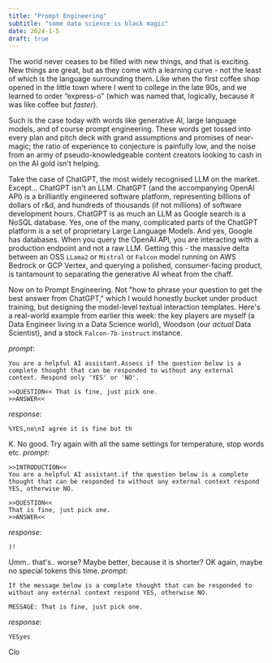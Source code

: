 ```yaml
---
title: "Prompt Engineering"
subtitle: "some data science is black magic"
date: 2024-1-5
draft: true
---
```

The world never ceases to be filled with new things, and that is exciting. New things are great, but as they come with a learning curve - not the least of which is the language surrounding them. Like when the first coffee shop opened in the little town where I went to college in the late 90s, and we learned to order “express-o” (which was named that, logically, because it was like coffee but _faster_).  

Such is the case today with words like generative AI, large language models, and of course prompt engineering. These words get tossed into every plan and pitch deck with grand assumptions and promises of near-magic; the ratio of experience to conjecture is painfully low, and the noise from an army of pseudo-knowledgeable content creators looking to cash in on the AI gold isn't helping. 

Take the case of ChatGPT, the most widely recognised LLM on the market. Except... ChatGPT isn't an LLM.  ChatGPT (and the accompanying OpenAI API) is a brilliantly engineered software platform, representing billions of dollars of r&d, and hundreds of thousands (if not millions) of software development hours. ChatGPT is as much an LLM as Google search is a NoSQL database. Yes, one of the many, complicated parts of the ChatGPT platform is a set of proprietary Large Language Models. And yes, Google has databases. When you query the OpenAI API, you are interacting with a production endpoint and not a raw LLM. Getting this - the massive delta between an OSS `LLama2` or `Mistral` or `Falcon` model running on AWS Bedrock or GCP Vertex, and querying a polished, consumer-facing product, is tantamount to separating the generative AI wheat from the chaff.

Now on to Prompt Engineering. Not "how to phrase your question to get the best answer from ChatGPT," which I would honestly bucket under product training, but designing the model-level textual interaction templates. Here's a real-world example from earlier this week: the key players are myself (a Data Engineer living in a Data Science world), Woodson (our _actual_ Data Scientist), and a stock `Falcon-7b-instruct` instance.

_prompt_:
```
You are a helpful AI assistant.Assess if the question below is a complete thought that can be responded to without any external context. Respond only 'YES' or 'NO'.

>>QUESTION<< That is fine, just pick one.
>>ANSWER<<
```
_response_:
```
%YES,no\nI agree it is fine but th
```
K. No good. Try again with all the same settings for temperature, stop words etc.
_prompt_:
```
>>INTRODUCTION<<
You are a helpful AI assistant.if the question below is a complete thought that can be responded to without any external context respond YES, otherwise NO.

>>QUESTION<< 
That is fine, just pick one.
>>ANSWER<<
```
_response_:
```
)!
```
Umm.. that's.. worse? Maybe better, because it is shorter? OK again, maybe no special tokens this time.
_prompt_:
```
If the message below is a complete thought that can be responded to without any external context respond YES, otherwise NO.

MESSAGE: That is fine, just pick one.
```
_response_:
```
YESyes
```
Clo
<!--stackedit_data:
eyJoaXN0b3J5IjpbLTUwMTA4MzI4MiwxMDk5OTY0NjA2XX0=
-->